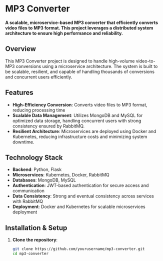 # MP3 Converter

**A scalable, microservice-based MP3 converter that efficiently converts video files to MP3 format. This project leverages a distributed system architecture to ensure high performance and reliability.**

## Overview

This MP3 Converter project is designed to handle high-volume video-to-MP3 conversions using a microservice architecture. The system is built to be scalable, resilient, and capable of handling thousands of conversions and concurrent users efficiently.

## Features

- **High-Efficiency Conversion**: Converts video files to MP3 format, reducing processing time
- **Scalable Data Management**: Utilizes MongoDB and MySQL for optimized data storage, handling concurrent users with strong consistency ensured by RabbitMQ.
- **Resilient Architecture**: Microservices are deployed using Docker and Kubernetes, reducing infrastructure costs and minimizing system downtime.

## Technology Stack

- **Backend**: Python, Flask
- **Microservices**: Kubernetes, Docker, RabbitMQ
- **Databases**: MongoDB, MySQL
- **Authentication**: JWT-based authentication for secure access and communication
- **Data Consistency**: Strong and eventual consistency across services with RabbitMQ
- **Deployment**: Docker and Kubernetes for scalable microservices deployment

## Installation & Setup

1. **Clone the repository**:
   ```bash
   git clone https://github.com/yourusername/mp3-converter.git
   cd mp3-converter
